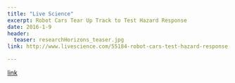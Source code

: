 ```yaml
---
title: "Live Science"
excerpt: Robot Cars Tear Up Track to Test Hazard Response
date: 2016-1-9
header:
  teaser: researchHorizons_teaser.jpg
link: http://www.livescience.com/55184-robot-cars-test-hazard-response.html

---
```


[link](#)